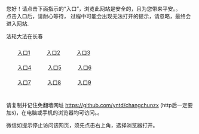 您好！请点击下面指示的“入口”，浏览此网站是安全的，且为您带来平安。。 <br/>
点击入口后，请耐心等待， 过程中可能会出现无法打开的提示，请忽略，最终会进入网站. </br>

法轮大法在长春<br/>
<div style="padding:10px"><a style="margin:20px" target="_blank" href="https://d3upwp49gvj1cs.cloudfront.net/2Qpsp?vkqbxw" id="ccLink1" rel="nofollow">入口1</a> <a target="_blank" style="margin:20px" href="https://d35m2zi7c1l6ai.cloudfront.net/2Qpsp?wxaycmjq" id="ccLink2" rel="nofollow">入口2</a> <a style="margin:20px" target="_blank" href="https://dsda2jno2ymzp.cloudfront.net/2Qpsp?slonywfl" id="ccLink3" rel="nofollow">入口3</a></div>

<div style="padding:10px" ><a style="margin:20px" target="_blank" href="https://d3upwp49gvj1cs.cloudfront.net/2Qpsp?vkqbxw" id="ccLink4" rel="nofollow">入口4</a> <a style="margin:20px" href="https://d35m2zi7c1l6ai.cloudfront.net/2Qpsp?wxaycmjq" target="_blank" id="ccLink5" rel="nofollow">入口5</a> <a style="margin:20px" href="https://dsda2jno2ymzp.cloudfront.net/2Qpsp?slonywfl" target="_blank" id="ccLink6" rel="nofollow">入口6</a></div>

<div style="padding:10px"><a style="margin:20px" target="_blank" href="https://d3upwp49gvj1cs.cloudfront.net/2Qpsp?vkqbxw" id="ccLink7" rel="nofollow">入口7</a> <a style="margin:20px" href="https://d35m2zi7c1l6ai.cloudfront.net/2Qpsp?wxaycmjq" target="_blank" id="ccLink8" rel="nofollow">入口8</a> <a style="margin:20px" target="_blank" href="https://dsda2jno2ymzp.cloudfront.net/2Qpsp?slonywfl" id="ccLink9" rel="nofollow">入口9</a></div>

<br/>



请复制并记住免翻墙网址 https://github.com/yntd/changchunzx (http后一定要加s)，在电脑或手机的浏览器均可访问。。<br/>

微信如提示停止访问该网页，须先点击右上角，选择浏览器打开。
